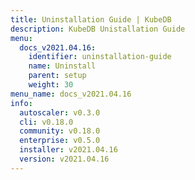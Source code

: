 ```yaml
---
title: Uninstallation Guide | KubeDB
description: KubeDB Unistallation Guide
menu:
  docs_v2021.04.16:
    identifier: uninstallation-guide
    name: Uninstall
    parent: setup
    weight: 30
menu_name: docs_v2021.04.16
info:
  autoscaler: v0.3.0
  cli: v0.18.0
  community: v0.18.0
  enterprise: v0.5.0
  installer: v2021.04.16
  version: v2021.04.16
---
```



